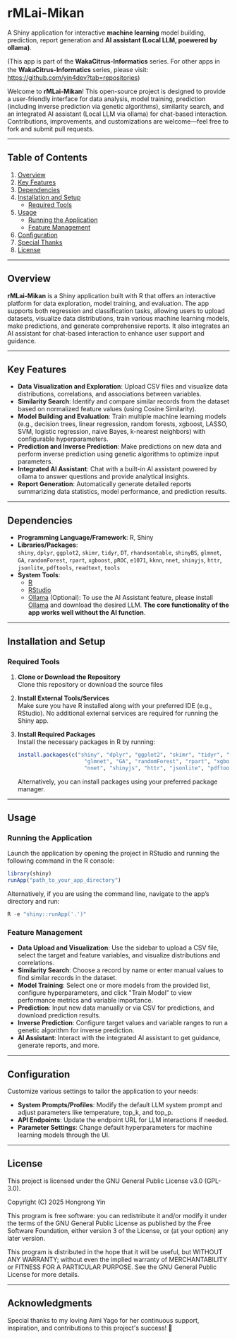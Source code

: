 
# rMLai-Mikan
A Shiny application for interactive **machine learning** model building, prediction, report generation and **AI assistant (Local LLM, poewered by ollama)**.

(This app is part of the **WakaCitrus-Informatics** series. For other apps in the **WakaCitrus-Informatics** series, please visit:　https://github.com/yin4dev?tab=repositories)

Welcome to **rMLai-Mikan**! This open-source project is designed to provide a user-friendly interface for data analysis, model training, prediction (including inverse prediction via genetic algorithms), similarity search, and an integrated AI assistant (Local LLM via ollama) for chat-based interaction. Contributions, improvements, and customizations are welcome—feel free to fork and submit pull requests.

---

## Table of Contents
1. [Overview](#overview)
2. [Key Features](#key-features)
3. [Dependencies](#dependencies)
4. [Installation and Setup](#installation-and-setup)
   - [Required Tools](#required-tools)
5. [Usage](#usage)
   - [Running the Application](#running-the-application)
   - [Feature Management](#feature-management)
6. [Configuration](#configuration)
7. [Special Thanks](#special-thanks)
8. [License](#license)

---

## Overview
**rMLai-Mikan** is a Shiny application built with R that offers an interactive platform for data exploration, model training, and evaluation. The app supports both regression and classification tasks, allowing users to upload datasets, visualize data distributions, train various machine learning models, make predictions, and generate comprehensive reports. It also integrates an AI assistant for chat-based interaction to enhance user support and guidance.

---

## Key Features
- **Data Visualization and Exploration**: Upload CSV files and visualize data distributions, correlations, and associations between variables.
 - **Similarity Search**: Identify and compare similar records from the dataset based on normalized feature values (using Cosine Similarity).
- **Model Building and Evaluation**: Train multiple machine learning models (e.g., decision trees, linear regression, random forests, xgboost, LASSO, SVM, logistic regression, naive Bayes, k-nearest neighbors) with configurable hyperparameters.
- **Prediction and Inverse Prediction**: Make predictions on new data and perform inverse prediction using genetic algorithms to optimize input parameters.
- **Integrated AI Assistant**: Chat with a built-in AI assistant powered by ollama to answer questions and provide analytical insights.
- **Report Generation**: Automatically generate detailed reports summarizing data statistics, model performance, and prediction results.

---

## Dependencies
- **Programming Language/Framework**: R, Shiny
- **Libraries/Packages**:  
  `shiny`, `dplyr`, `ggplot2`, `skimr`, `tidyr`, `DT`, `rhandsontable`, `shinyBS`, `glmnet`, `GA`, `randomForest`, `rpart`, `xgboost`, `pROC`, `e1071`, `kknn`, `nnet`, `shinyjs`, `httr`, `jsonlite`, `pdftools`, `readtext`, `tools`
- **System Tools**:  
  - [R](https://www.r-project.org/)
  - [RStudio](https://www.rstudio.com/)
  -  [Ollama](https://www.ollama.com/)  (Optional): To use the AI Assistant feature, please install [Ollama](https://www.ollama.com/) and download the desired LLM. **The core functionality of the app works well without the AI function**.

---

## Installation and Setup

### Required Tools
1. **Clone or Download the Repository**  
   Clone this repository or download the source files

2. **Install External Tools/Services**  
   Make sure you have R installed along with your preferred IDE (e.g., RStudio). No additional external services are required for running the Shiny app.

3. **Install Required Packages**  
   Install the necessary packages in R by running:
   ```r
   install.packages(c("shiny", "dplyr", "ggplot2", "skimr", "tidyr", "DT", "rhandsontable", "shinyBS", 
                        "glmnet", "GA", "randomForest", "rpart", "xgboost", "pROC", "e1071", "kknn", 
                        "nnet", "shinyjs", "httr", "jsonlite", "pdftools", "readtext", "tools"))
   ```
   Alternatively, you can install packages using your preferred package manager.

---

## Usage

### Running the Application
Launch the application by opening the project in RStudio and running the following command in the R console:
```r
library(shiny)
runApp("path_to_your_app_directory")
```
Alternatively, if you are using the command line, navigate to the app’s directory and run:
```r
R -e "shiny::runApp('.')"
```

### Feature Management
- **Data Upload and Visualization**: Use the sidebar to upload a CSV file, select the target and feature variables, and visualize distributions and correlations.
-  **Similarity Search**: Choose a record by name or enter manual values to find similar records in the dataset.
- **Model Training**: Select one or more models from the provided list, configure hyperparameters, and click "Train Model" to view performance metrics and variable importance.
- **Prediction**: Input new data manually or via CSV for predictions, and download prediction results.
- **Inverse Prediction**: Configure target values and variable ranges to run a genetic algorithm for inverse prediction.
- **AI Assistant**: Interact with the integrated AI assistant to get guidance, generate reports, and more.

---

## Configuration
Customize various settings to tailor the application to your needs:
- **System Prompts/Profiles**: Modify the default LLM system prompt and adjust parameters like temperature, top_k, and top_p.
- **API Endpoints**: Update the endpoint URL for LLM interactions if needed.
- **Parameter Settings**: Change default hyperparameters for machine learning models through the UI.

---

## License

This project is licensed under the GNU General Public License v3.0 (GPL-3.0).

Copyright (C) 2025 Hongrong Yin

This program is free software: you can redistribute it and/or modify it under the terms of the GNU General Public License as published by the Free Software Foundation, either version 3 of the License, or (at your option) any later version.

This program is distributed in the hope that it will be useful, but WITHOUT ANY WARRANTY; without even the implied warranty of MERCHANTABILITY or FITNESS FOR A PARTICULAR PURPOSE. See the GNU General Public License for more details.

---

## Acknowledgments

Special thanks to my loving Aimi Yago for her continuous support, inspiration, and contributions to this project's success! 🎉
